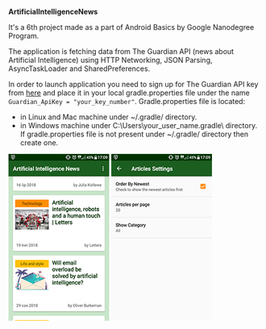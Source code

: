 **ArtificialIntelligenceNews**

It's a 6th project made as a part of Android Basics by Google Nanodegree Program.

The application is fetching data from The Guardian API (news about Artificial Intelligence) 
using HTTP Networking, JSON Parsing, AsyncTaskLoader and SharedPreferences.

In order to launch application you need to sign up for The Guardian API key from [here](https://open-platform.theguardian.com/access/)
and place it in your local gradle.properties file under the name `Guardian_ApiKey = "your_key_number"`. 
Gradle.properties file is located:
- in Linux and Mac machine under ~/.gradle/ directory.
- in Windows machine under C:\Users\your_user_name\.gradle\ directory. 
If gradle.properties file is not present under ~/.gradle/ directory then create one.

![AI News App](ain_1.png) ![AI News App](ain_2.png)
